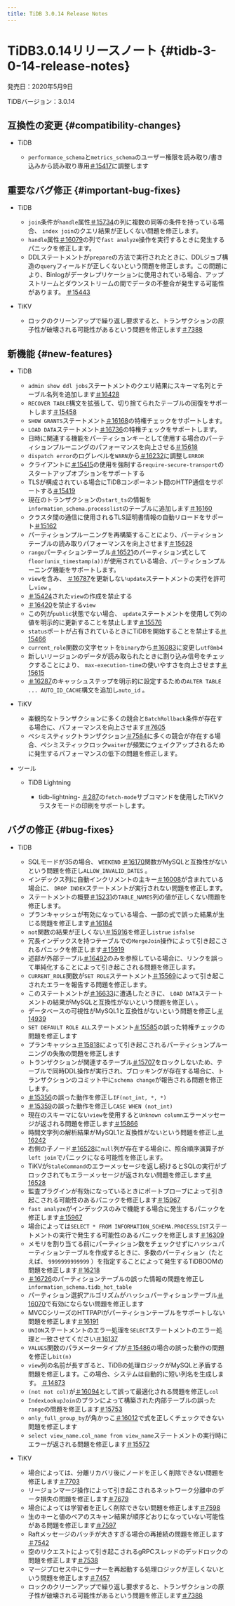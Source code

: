 ```yaml
---
title: TiDB 3.0.14 Release Notes
---
```


# TiDB3.0.14リリースノート {#tidb-3-0-14-release-notes}

発売日：2020年5月9日

TiDBバージョン：3.0.14

## 互換性の変更 {#compatibility-changes}

-   TiDB

    -   `performance_schema`と`metrics_schema`のユーザー権限を読み取り/書き込みから読み取り専用[＃15417](https://github.com/pingcap/tidb/pull/15417)に調整します

## 重要なバグ修正 {#important-bug-fixes}

-   TiDB

    -   `join`条件が`handle`属性[＃15734](https://github.com/pingcap/tidb/pull/15734)の列に複数の同等の条件を持っている場合、 `index join`のクエリ結果が正しくない問題を修正します。
    -   `handle`属性[＃16079](https://github.com/pingcap/tidb/pull/16079)の列で`fast analyze`操作を実行するときに発生するパニックを修正します。
    -   DDLステートメントが`prepare`の方法で実行されたときに、DDLジョブ構造の`query`フィールドが正しくないという問題を修正します。この問題により、Binlogがデータレプリケーションに使用されている場合、アップストリームとダウンストリームの間でデータの不整合が発生する可能性があります。 [＃15443](https://github.com/pingcap/tidb/pull/15443)

-   TiKV

    -   ロックのクリーンアップで繰り返し要求すると、トランザクションの原子性が破壊される可能性があるという問題を修正します[＃7388](https://github.com/tikv/tikv/pull/7388)

## 新機能 {#new-features}

-   TiDB

    -   `admin show ddl jobs`ステートメントのクエリ結果にスキーマ名列とテーブル名列を追加します[＃16428](https://github.com/pingcap/tidb/pull/16428)
    -   `RECOVER TABLE`構文を拡張して、切り捨てられたテーブルの回復をサポートします[＃15458](https://github.com/pingcap/tidb/pull/15458)
    -   `SHOW GRANTS`ステートメント[＃16168](https://github.com/pingcap/tidb/pull/16168)の特権チェックをサポートします。
    -   `LOAD DATA`ステートメント[＃16736](https://github.com/pingcap/tidb/pull/16736)の特権チェックをサポートします。
    -   日時に関連する機能をパーティションキーとして使用する場合のパーティションプルーニングのパフォーマンスを向上させる[＃15618](https://github.com/pingcap/tidb/pull/15618)
    -   `dispatch error`のログレベルを`WARN`から[＃16232](https://github.com/pingcap/tidb/pull/16232)に調整し`ERROR`
    -   クライアントに[＃15415](https://github.com/pingcap/tidb/pull/15415)の使用を強制する`require-secure-transport`のスタートアップオプションをサポートする
    -   TLSが構成されている場合にTiDBコンポーネント間のHTTP通信をサポートする[＃15419](https://github.com/pingcap/tidb/pull/15419)
    -   現在のトランザクションの`start_ts`の情報を`information_schema.processlist`のテーブルに追加します[＃16160](https://github.com/pingcap/tidb/pull/16160)
    -   クラスタ間の通信に使用されるTLS証明書情報の自動リロードをサポート[＃15162](https://github.com/pingcap/tidb/pull/15162)
    -   パーティションプルーニングを再構築することにより、パーティションテーブルの読み取りパフォーマンスを向上させます[＃15628](https://github.com/pingcap/tidb/pull/15628)
    -   `range`パーティションテーブル[＃16521](https://github.com/pingcap/tidb/pull/16521)のパーティション式として`floor(unix_timestamp(a))`が使用されている場合、パーティションプルーニング機能をサポートします。
    -   `view`を含み、 [＃16787](https://github.com/pingcap/tidb/pull/16787)を更新しない`update`ステートメントの実行を許可し`view` 。
    -   [＃15424](https://github.com/pingcap/tidb/pull/15424)された`view`の作成を禁止する
    -   [＃16420](https://github.com/pingcap/tidb/pull/16420)を禁止する`view`
    -   この列が`public`状態でない場合、 `update`ステートメントを使用して列の値を明示的に更新することを禁止します[＃15576](https://github.com/pingcap/tidb/pull/15576)
    -   `status`ポートが占有されているときにTiDBを開始することを禁止する[＃15466](https://github.com/pingcap/tidb/pull/15466)
    -   `current_role`関数の文字セットを`binary`から[＃16083](https://github.com/pingcap/tidb/pull/16083)に変更し`utf8mb4`
    -   新しいリージョンのデータが読み取られたときに割り込み信号をチェックすることにより、 `max-execution-time`の使いやすさを向上させます[＃15615](https://github.com/pingcap/tidb/pull/15615)
    -   [＃16287](https://github.com/pingcap/tidb/pull/16287)のキャッシュステップを明示的に設定するための`ALTER TABLE ... AUTO_ID_CACHE`構文を追加し`auto_id` 。

-   TiKV

    -   楽観的なトランザクションに多くの競合と`BatchRollback`条件が存在する場合に、パフォーマンスを向上させます[＃7605](https://github.com/tikv/tikv/pull/7605)
    -   ペシミスティックトランザクション[＃7584](https://github.com/tikv/tikv/pull/7584)に多くの競合が存在する場合、ペシミスティックロック`waiter`が頻繁にウェイクアップされるために発生するパフォーマンスの低下の問題を修正します。

-   ツール

    -   TiDB Lightning

        -   tidb-lightning- [＃287](https://github.com/pingcap/tidb-lightning/pull/287)の`fetch-mode`サブコマンドを使用したTiKVクラスタモードの印刷をサポートします。

## バグの修正 {#bug-fixes}

-   TiDB

    -   SQLモードが35の場合、 `WEEKEND` [＃16170](https://github.com/pingcap/tidb/pull/16170)関数がMySQLと互換性がないという問題を修正し`ALLOW_INVALID_DATES` 。
    -   インデックス列に自動インクリメントの主キー[＃16008](https://github.com/pingcap/tidb/pull/16008)が含まれている場合に、 `DROP INDEX`ステートメントが実行されない問題を修正します。
    -   ステートメントの概要[＃15231](https://github.com/pingcap/tidb/pull/15231)の`TABLE_NAMES`列の値が正しくない問題を修正します。
    -   プランキャッシュが有効になっている場合、一部の式で誤った結果が生じる問題を修正します[＃16184](https://github.com/pingcap/tidb/pull/16184)
    -   `not`関数の結果が正しくない[＃15916](https://github.com/pingcap/tidb/pull/15916)を修正し`istrue` `isfalse`
    -   冗長インデックスを持つテーブルでの`MergeJoin`操作によって引き起こされるパニックを修正します[＃15919](https://github.com/pingcap/tidb/pull/15919)
    -   述部が外部テーブル[＃16492](https://github.com/pingcap/tidb/pull/16492)のみを参照している場合に、リンクを誤って単純化することによって引き起こされる問題を修正します。
    -   `CURRENT_ROLE`関数が`SET ROLE`ステートメント[＃15569](https://github.com/pingcap/tidb/pull/15569)によって引き起こされたエラーを報告する問題を修正します。
    -   このステートメントが[＃16633](https://github.com/pingcap/tidb/pull/16633)に遭遇したときに、 `LOAD DATA`ステートメントの結果がMySQLと互換性がないという問題を修正し`\` 。
    -   データベースの可視性がMySQL1と互換性がないという問題を修正し[＃14939](https://github.com/pingcap/tidb/pull/14939)
    -   `SET DEFAULT ROLE ALL`ステートメント[＃15585](https://github.com/pingcap/tidb/pull/15585)の誤った特権チェックの問題を修正します
    -   プランキャッシュ[＃15818](https://github.com/pingcap/tidb/pull/15818)によって引き起こされるパーティションプルーニングの失敗の問題を修正します
    -   トランザクションが関連するテーブル[＃15707](https://github.com/pingcap/tidb/pull/15707)をロックしないため、テーブルで同時DDL操作が実行され、ブロッキングが存在する場合に、トランザクションのコミット中に`schema change`が報告される問題を修正します。
    -   [＃15356](https://github.com/pingcap/tidb/pull/15356)の誤った動作を修正し`IF(not_int, *, *)`
    -   [＃15359](https://github.com/pingcap/tidb/pull/15359)の誤った動作を修正し`CASE WHEN (not_int)`
    -   現在のスキーマにない`view`を使用すると`Unknown column`エラーメッセージが返される問題を修正します[＃15866](https://github.com/pingcap/tidb/pull/15866)
    -   時間文字列の解析結果がMySQL1と互換性がないという問題を修正し[＃16242](https://github.com/pingcap/tidb/pull/16242)
    -   右側の子ノード[＃16528](https://github.com/pingcap/tidb/pull/16528)に`null`列が存在する場合に、照合順序演算子が`left join`でパニックになる可能性を修正します。
    -   TiKVが`StaleCommand`のエラーメッセージを返し続けるとSQLの実行がブロックされてもエラーメッセージが返されない問題を修正します[＃16528](https://github.com/pingcap/tidb/pull/16528)
    -   監査プラグインが有効になっているときにポートプローブによって引き起こされる可能性のあるパニックを修正します[＃15967](https://github.com/pingcap/tidb/pull/15967)
    -   `fast analyze`がインデックスのみで機能する場合に発生するパニックを修正します[＃15967](https://github.com/pingcap/tidb/pull/15967)
    -   場合によっては`SELECT * FROM INFORMATION_SCHEMA.PROCESSLIST`ステートメントの実行で発生する可能性のあるパニックを修正します[＃16309](https://github.com/pingcap/tidb/pull/16309)
    -   メモリを割り当てる前にパーティション数をチェックせずにハッシュパーティションテーブルを作成するときに、多数のパーティション（たとえば、 `9999999999999` ）を指定することによって発生するTiDBOOMの問題を修正します[＃16218](https://github.com/pingcap/tidb/pull/16218)
    -   [＃16726](https://github.com/pingcap/tidb/pull/16726)のパーティションテーブルの誤った情報の問題を修正し`information_schema.tidb_hot_table`
    -   パーティション選択アルゴリズムがハッシュパーティションテーブル[＃16070](https://github.com/pingcap/tidb/pull/16070)で有効にならない問題を修正します
    -   MVCCシリーズのHTTPAPIがパーティションテーブルをサポートしない問題を修正します[＃16191](https://github.com/pingcap/tidb/pull/16191)
    -   `UNION`ステートメントのエラー処理を`SELECT`ステートメントのエラー処理と一致させてください[＃16137](https://github.com/pingcap/tidb/pull/16137)
    -   `VALUES`関数のパラメータータイプが[＃15486](https://github.com/pingcap/tidb/pull/15486)の場合の誤った動作の問題を修正し`bit(n)`
    -   `view`列の名前が長すぎると、TiDBの処理ロジックがMySQLと矛盾する問題を修正します。この場合、システムは自動的に短い列名を生成します。 [＃14873](https://github.com/pingcap/tidb/pull/14873)
    -   `(not not col)`が[＃16094](https://github.com/pingcap/tidb/pull/16094)として誤って最適化される問題を修正し`col`
    -   `IndexLookupJoin`のプランによって構築された内部テーブルの誤った`range`の問題を修正します[＃15753](https://github.com/pingcap/tidb/pull/15753)
    -   `only_full_group_by`が角かっこ[＃16012](https://github.com/pingcap/tidb/pull/16012)で式を正しくチェックできない問題を修正します
    -   `select view_name.col_name from view_name`ステートメントの実行時にエラーが返される問題を修正します[＃15572](https://github.com/pingcap/tidb/pull/15572)

-   TiKV

    -   場合によっては、分離リカバリ後にノードを正しく削除できない問題を修正します[＃7703](https://github.com/tikv/tikv/pull/7703)
    -   リージョンマージ操作によって引き起こされるネットワーク分離中のデータ損失の問題を修正します[＃7679](https://github.com/tikv/tikv/pull/7679)
    -   場合によっては学習者を正しく削除できない問題を修正します[＃7598](https://github.com/tikv/tikv/pull/7598)
    -   生のキーと値のペアのスキャン結果が順序どおりになっていない可能性がある問題を修正します[＃7597](https://github.com/tikv/tikv/pull/7597)
    -   Raftメッセージのバッチが大きすぎる場合の再接続の問題を修正します[＃7542](https://github.com/tikv/tikv/pull/7542)
    -   空のリクエストによって引き起こされるgRPCスレッドのデッドロックの問題を修正します[＃7538](https://github.com/tikv/tikv/pull/7538)
    -   マージプロセス中にラーナーを再起動する処理ロジックが正しくないという問題を修正します[＃7457](https://github.com/tikv/tikv/pull/7457)
    -   ロックのクリーンアップで繰り返し要求すると、トランザクションの原子性が破壊される可能性があるという問題を修正します[＃7388](https://github.com/tikv/tikv/pull/7388)
